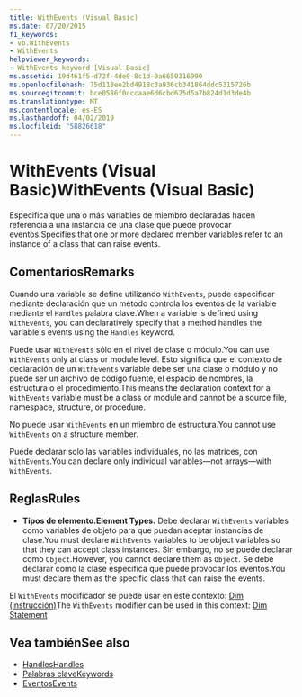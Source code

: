 ```yaml
---
title: WithEvents (Visual Basic)
ms.date: 07/20/2015
f1_keywords:
- vb.WithEvents
- WithEvents
helpviewer_keywords:
- WithEvents keyword [Visual Basic]
ms.assetid: 19d461f5-d72f-4de9-8c1d-0a6650316990
ms.openlocfilehash: 75d118ee2bd4918c3a936cb341864ddc5315726b
ms.sourcegitcommit: bce0586f0cccaae6d6cbd625d5a7b824d1d3de4b
ms.translationtype: MT
ms.contentlocale: es-ES
ms.lasthandoff: 04/02/2019
ms.locfileid: "58826618"
---
```

# <a name="withevents-visual-basic"></a><span data-ttu-id="8f678-102">WithEvents (Visual Basic)</span><span class="sxs-lookup"><span data-stu-id="8f678-102">WithEvents (Visual Basic)</span></span>
<span data-ttu-id="8f678-103">Especifica que una o más variables de miembro declaradas hacen referencia a una instancia de una clase que puede provocar eventos.</span><span class="sxs-lookup"><span data-stu-id="8f678-103">Specifies that one or more declared member variables refer to an instance of a class that can raise events.</span></span>  
  
## <a name="remarks"></a><span data-ttu-id="8f678-104">Comentarios</span><span class="sxs-lookup"><span data-stu-id="8f678-104">Remarks</span></span>  
 <span data-ttu-id="8f678-105">Cuando una variable se define utilizando `WithEvents`, puede especificar mediante declaración que un método controla los eventos de la variable mediante el `Handles` palabra clave.</span><span class="sxs-lookup"><span data-stu-id="8f678-105">When a variable is defined using `WithEvents`, you can declaratively specify that a method handles the variable's events using the `Handles` keyword.</span></span>  
  
 <span data-ttu-id="8f678-106">Puede usar `WithEvents` sólo en el nivel de clase o módulo.</span><span class="sxs-lookup"><span data-stu-id="8f678-106">You can use `WithEvents` only at class or module level.</span></span> <span data-ttu-id="8f678-107">Esto significa que el contexto de declaración de un `WithEvents` variable debe ser una clase o módulo y no puede ser un archivo de código fuente, el espacio de nombres, la estructura o el procedimiento.</span><span class="sxs-lookup"><span data-stu-id="8f678-107">This means the declaration context for a `WithEvents` variable must be a class or module and cannot be a source file, namespace, structure, or procedure.</span></span>  
  
 <span data-ttu-id="8f678-108">No puede usar `WithEvents` en un miembro de estructura.</span><span class="sxs-lookup"><span data-stu-id="8f678-108">You cannot use `WithEvents` on a structure member.</span></span>  
  
 <span data-ttu-id="8f678-109">Puede declarar solo las variables individuales, no las matrices, con `WithEvents`.</span><span class="sxs-lookup"><span data-stu-id="8f678-109">You can declare only individual variables—not arrays—with `WithEvents`.</span></span>  
  
## <a name="rules"></a><span data-ttu-id="8f678-110">Reglas</span><span class="sxs-lookup"><span data-stu-id="8f678-110">Rules</span></span>  
  
-   <span data-ttu-id="8f678-111">**Tipos de elemento.**</span><span class="sxs-lookup"><span data-stu-id="8f678-111">**Element Types.**</span></span> <span data-ttu-id="8f678-112">Debe declarar `WithEvents` variables como variables de objeto para que puedan aceptar instancias de clase.</span><span class="sxs-lookup"><span data-stu-id="8f678-112">You must declare `WithEvents` variables to be object variables so that they can accept class instances.</span></span> <span data-ttu-id="8f678-113">Sin embargo, no se puede declarar como `Object`.</span><span class="sxs-lookup"><span data-stu-id="8f678-113">However, you cannot declare them as `Object`.</span></span> <span data-ttu-id="8f678-114">Se debe declarar como la clase específica que puede provocar los eventos.</span><span class="sxs-lookup"><span data-stu-id="8f678-114">You must declare them as the specific class that can raise the events.</span></span>  
  
 <span data-ttu-id="8f678-115">El `WithEvents` modificador se puede usar en este contexto: [Dim (instrucción)](../../../visual-basic/language-reference/statements/dim-statement.md)</span><span class="sxs-lookup"><span data-stu-id="8f678-115">The `WithEvents` modifier can be used in this context: [Dim Statement](../../../visual-basic/language-reference/statements/dim-statement.md)</span></span>  
  
## <a name="see-also"></a><span data-ttu-id="8f678-116">Vea también</span><span class="sxs-lookup"><span data-stu-id="8f678-116">See also</span></span>

- [<span data-ttu-id="8f678-117">Handles</span><span class="sxs-lookup"><span data-stu-id="8f678-117">Handles</span></span>](../../../visual-basic/language-reference/statements/handles-clause.md)
- [<span data-ttu-id="8f678-118">Palabras clave</span><span class="sxs-lookup"><span data-stu-id="8f678-118">Keywords</span></span>](../../../visual-basic/language-reference/keywords/index.md)
- [<span data-ttu-id="8f678-119">Eventos</span><span class="sxs-lookup"><span data-stu-id="8f678-119">Events</span></span>](../../../visual-basic/programming-guide/language-features/events/index.md)
